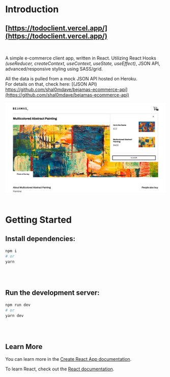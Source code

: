 <h1>Introduction</h1>

## [https://todoclient.vercel.app/](https://todoclient.vercel.app/)

<br />

A simple e-commerce client app, written in React. Utilizing React Hooks <i>(useReducer, createContext, useContext, useState, useEffect)</i>, JSON API, advanced/responsive styling using SASS/grid.</p>

All the data is pulled from a mock JSON API hosted on Heroku. <br/>
For details on that, check here: [(JSON API) https://github.com/shal0mdave/bejamas-ecommerce-api](https://github.com/shal0mdave/bejamas-ecommerce-api)
<br />
<br />
<img src="src/assets/img/screenshot.jpg" style="margin-bottom: 2em">
<br />




# Getting Started

## Install dependencies:

```bash
npm i
# or
yarn
```
<br />
<br />


## Run the development server:

```bash
npm run dev
# or
yarn dev
```

<br />
<br />

## Learn More 

You can learn more in the [Create React App documentation](https://facebook.github.io/create-react-app/docs/getting-started).

To learn React, check out the [React documentation](https://reactjs.org/).
